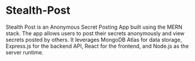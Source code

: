 # Stealth-Post
Stealth Post is an Anonymous Secret Posting App built using the MERN stack. The app allows users to post their secrets anonymously and view secrets posted by others. It leverages MongoDB Atlas for data storage, Express.js for the backend API, React for the frontend, and Node.js as the server runtime.
